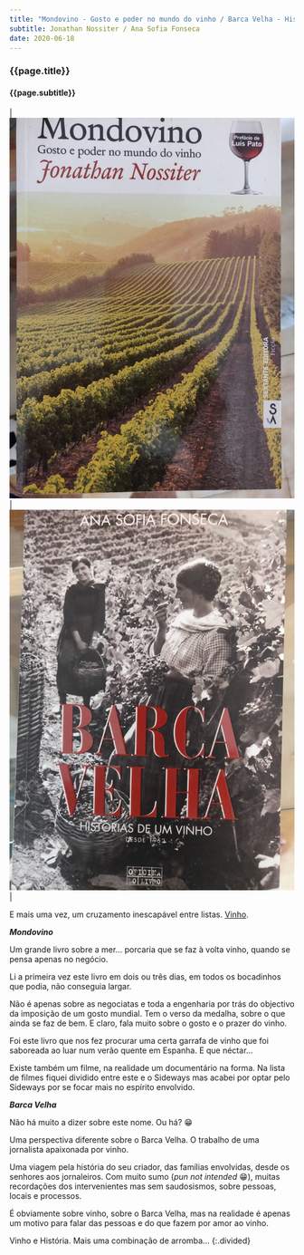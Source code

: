 ```yaml
---
title: "Mondovino - Gosto e poder no mundo do vinho / Barca Velha - Histórias de um vinho"
subtitle: Jonathan Nossiter / Ana Sofia Fonseca
date: 2020-06-18
---
```


### {{page.title}} ###
#### {{page.subtitle}} ####

|![Mondovino - Gosto e poder no mundo do vinho](assets/images/book-list/bk_24.jpg)|![Barca Velha - Histórias de um vinho](assets/images/book-list/bk_23.jpg)|

E mais uma vez, um cruzamento inescapável entre listas. [Vinho](movies.html#sideways).

__*Mondovino*__

Um grande livro sobre a mer... porcaria que se faz à volta vinho, quando se pensa apenas no negócio.

Li a primeira vez este livro em dois ou três dias, em todos os bocadinhos que podia, não conseguia largar.

Não é apenas sobre as negociatas e toda a engenharia por trás do objectivo da imposição de um gosto mundial. Tem o verso da medalha, sobre o que ainda se faz de bem. E claro, fala muito sobre o gosto e o prazer do vinho.

Foi este livro que nos fez procurar uma certa garrafa de vinho que foi saboreada ao luar num verão quente em Espanha. E que néctar...

Existe também um filme, na realidade um documentário na forma. Na lista de filmes fiquei dividido entre este e o Sideways mas acabei por optar pelo Sideways por se focar mais no espírito envolvido.

__*Barca Velha*__

Não há muito a dizer sobre este nome. Ou há? 😁

Uma perspectiva diferente sobre o Barca Velha. O trabalho de uma jornalista apaixonada por vinho.

Uma viagem pela história do seu criador, das famílias envolvidas, desde os senhores aos jornaleiros. Com muito sumo (*pun not intended* 😁), muitas recordações dos intervenientes mas sem saudosismos, sobre pessoas, locais e processos.

É obviamente sobre vinho, sobre o Barca Velha, mas na realidade é apenas um motivo para falar das pessoas e do que fazem por amor ao vinho.

Vinho e História. Mais uma combinação de arromba...
{:.divided}